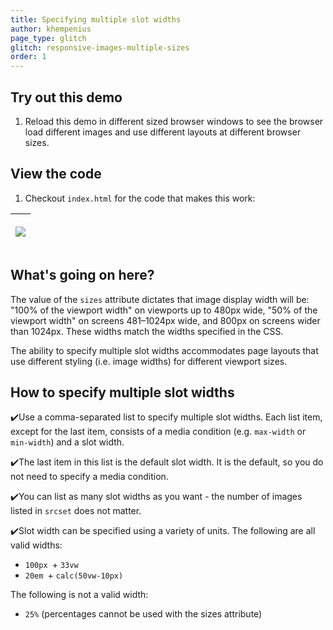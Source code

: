 ```yaml
---
title: Specifying multiple slot widths
author: khempenius
page_type: glitch
glitch: responsive-images-multiple-sizes
order: 1
---
```


## Try out this demo

1. Reload this demo in different sized browser windows to see the browser load
different images and use different layouts at different browser sizes.

## View the code

1. Checkout `index.html` for the code that makes this work:

<table>
<thead>
<tr>
<th><p><pre>
<img src="flower.jpg"
     srcset="flower-small.jpg 480w, flower-large.jpg 800w"
     sizes="(max-width: 480px) 100vw, (max-width: 1024px) 50vw, 800px">
</pre></p>

</th>
</tr>
</thead>
<tbody>
</tbody>
</table>

## What's going on here?

The value of the `sizes` attribute dictates that image display width will be:
"100% of the viewport width" on viewports up to 480px wide, "50% of the viewport
width" on screens 481–1024px wide, and 800px on screens wider than 1024px. These
widths match the widths specified in the CSS.

The ability to specify multiple slot widths accommodates page layouts that use
different styling (i.e. image widths) for different viewport sizes.

## How to specify multiple slot widths

✔️Use a comma-separated list to specify multiple slot widths. Each list item,
except for the last item, consists of a media condition (e.g. `max-width` or
`min-width`) and a slot width.

✔️The last item in this list is the default slot width. It is the default, so
you do not need to specify a media condition.

✔️You can list as many slot widths as you want - the number of images listed in
`srcset` does not matter.

✔️Slot width can be specified using a variety of units. The following are all
valid widths:

+  `100px
`+  `33vw`
+  `20em
`+  `calc(50vw-10px)`

The following is not a valid width:

+  `25%` (percentages cannot be used with the sizes attribute)